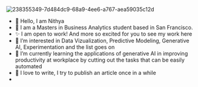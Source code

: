 
![238355349-7d484dc9-68a9-4ee6-a767-aea59035c12d](https://github.com/Nithyashree-suresh/Nithyashree-suresh/assets/156025782/38621419-ab25-467d-98cb-eeb46ebf6275)


- 👋 Hello, I am Nithya
- 🌉 I am a Masters in Business Analytics student based in San Francisco.
- ✨ I am open to work! And more so excited for you to see my work here
- 👀 I’m interested in Data Vizualization, Predictive Modeling, Generative AI, Experimentation and the list goes on
- 🌱 I’m currently learning the applications of generative AI in improving productivity at workplace by cutting out the tasks that can be easily automated
- 💞️ I love to write, I try to publish an article once in a while
- 

 


<!---
Nithyashree-suresh/Nithyashree-suresh is a ✨ special ✨ repository because its `README.md` (this file) appears on your GitHub profile.
You can click the Preview link to take a look at your changes.
--->
